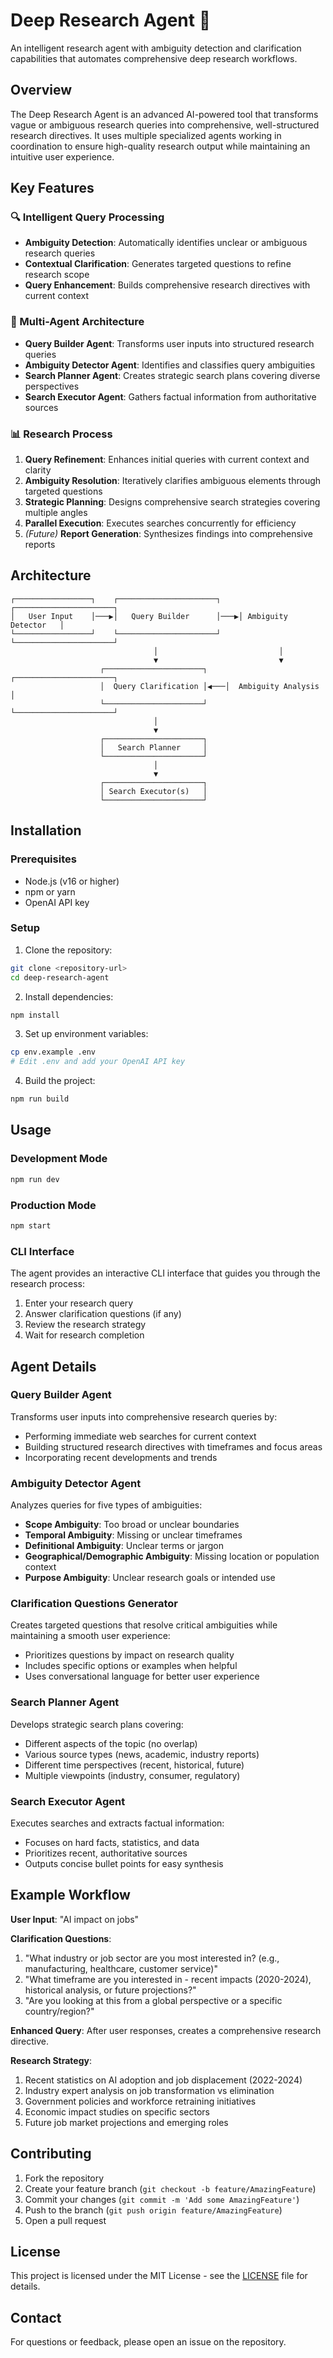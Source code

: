 # Deep Research Agent 🧠

An intelligent research agent with ambiguity detection and clarification capabilities that automates comprehensive deep research workflows.

## Overview

The Deep Research Agent is an advanced AI-powered tool that transforms vague or ambiguous research queries into comprehensive, well-structured research directives. It uses multiple specialized agents working in coordination to ensure high-quality research output while maintaining an intuitive user experience.

## Key Features

### 🔍 Intelligent Query Processing
- **Ambiguity Detection**: Automatically identifies unclear or ambiguous research queries
- **Contextual Clarification**: Generates targeted questions to refine research scope
- **Query Enhancement**: Builds comprehensive research directives with current context

### 🧠 Multi-Agent Architecture
- **Query Builder Agent**: Transforms user inputs into structured research queries
- **Ambiguity Detector Agent**: Identifies and classifies query ambiguities
- **Search Planner Agent**: Creates strategic search plans covering diverse perspectives
- **Search Executor Agent**: Gathers factual information from authoritative sources

### 📊 Research Process
1. **Query Refinement**: Enhances initial queries with current context and clarity
2. **Ambiguity Resolution**: Iteratively clarifies ambiguous elements through targeted questions
3. **Strategic Planning**: Designs comprehensive search strategies covering multiple angles
4. **Parallel Execution**: Executes searches concurrently for efficiency
5. *(Future)* **Report Generation**: Synthesizes findings into comprehensive reports

## Architecture

```
┌─────────────────┐    ┌──────────────────────┐    ┌──────────────────────┐
│   User Input    │───▶│   Query Builder      │───▶│ Ambiguity Detector   │
└─────────────────┘    └──────────────────────┘    └──────────────────────┘
                                │                           │
                                ▼                           ▼
                    ┌──────────────────────┐    ┌──────────────────────┐
                    │  Query Clarification │◀───│  Ambiguity Analysis  │
                    └──────────────────────┘    └──────────────────────┘
                                │
                                ▼
                    ┌──────────────────────┐
                    │   Search Planner     │
                    └──────────────────────┘
                                │
                                ▼
                    ┌──────────────────────┐
                    │ Search Executor(s)   │
                    └──────────────────────┘
```

## Installation

### Prerequisites
- Node.js (v16 or higher)
- npm or yarn
- OpenAI API key

### Setup

1. Clone the repository:
```bash
git clone <repository-url>
cd deep-research-agent
```

2. Install dependencies:
```bash
npm install
```

3. Set up environment variables:
```bash
cp env.example .env
# Edit .env and add your OpenAI API key
```

4. Build the project:
```bash
npm run build
```

## Usage

### Development Mode
```bash
npm run dev
```

### Production Mode
```bash
npm start
```

### CLI Interface
The agent provides an interactive CLI interface that guides you through the research process:

1. Enter your research query
2. Answer clarification questions (if any)
3. Review the research strategy
4. Wait for research completion

## Agent Details

### Query Builder Agent
Transforms user inputs into comprehensive research queries by:
- Performing immediate web searches for current context
- Building structured research directives with timeframes and focus areas
- Incorporating recent developments and trends

### Ambiguity Detector Agent
Analyzes queries for five types of ambiguities:
- **Scope Ambiguity**: Too broad or unclear boundaries
- **Temporal Ambiguity**: Missing or unclear timeframes
- **Definitional Ambiguity**: Unclear terms or jargon
- **Geographical/Demographic Ambiguity**: Missing location or population context
- **Purpose Ambiguity**: Unclear research goals or intended use

### Clarification Questions Generator
Creates targeted questions that resolve critical ambiguities while maintaining a smooth user experience:
- Prioritizes questions by impact on research quality
- Includes specific options or examples when helpful
- Uses conversational language for better user experience

### Search Planner Agent
Develops strategic search plans covering:
- Different aspects of the topic (no overlap)
- Various source types (news, academic, industry reports)
- Different time perspectives (recent, historical, future)
- Multiple viewpoints (industry, consumer, regulatory)

### Search Executor Agent
Executes searches and extracts factual information:
- Focuses on hard facts, statistics, and data
- Prioritizes recent, authoritative sources
- Outputs concise bullet points for easy synthesis

## Example Workflow

**User Input**: "AI impact on jobs"

**Clarification Questions**:
1. "What industry or job sector are you most interested in? (e.g., manufacturing, healthcare, customer service)"
2. "What timeframe are you interested in - recent impacts (2020-2024), historical analysis, or future projections?"
3. "Are you looking at this from a global perspective or a specific country/region?"

**Enhanced Query**: After user responses, creates a comprehensive research directive.

**Research Strategy**:
1. Recent statistics on AI adoption and job displacement (2022-2024)
2. Industry expert analysis on job transformation vs elimination
3. Government policies and workforce retraining initiatives
4. Economic impact studies on specific sectors
5. Future job market projections and emerging roles

## Contributing

1. Fork the repository
2. Create your feature branch (`git checkout -b feature/AmazingFeature`)
3. Commit your changes (`git commit -m 'Add some AmazingFeature'`)
4. Push to the branch (`git push origin feature/AmazingFeature`)
5. Open a pull request

## License

This project is licensed under the MIT License - see the [LICENSE](LICENSE) file for details.

## Contact

For questions or feedback, please open an issue on the repository.